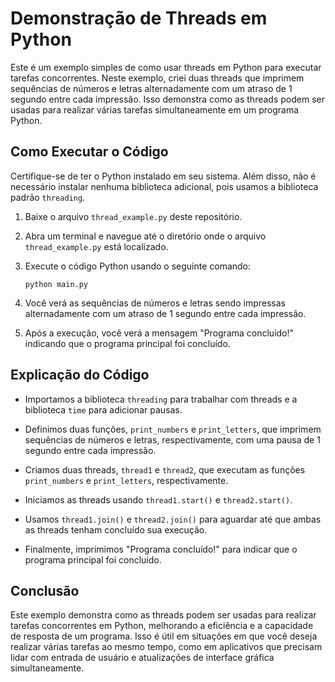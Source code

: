 # Demonstração de Threads em Python

Este é um exemplo simples de como usar threads em Python para executar tarefas concorrentes. Neste exemplo, criei duas threads que imprimem sequências de números e letras alternadamente com um atraso de 1 segundo entre cada impressão. Isso demonstra como as threads podem ser usadas para realizar várias tarefas simultaneamente em um programa Python.

## Como Executar o Código

Certifique-se de ter o Python instalado em seu sistema. Além disso, não é necessário instalar nenhuma biblioteca adicional, pois usamos a biblioteca padrão `threading`.

1. Baixe o arquivo `thread_example.py` deste repositório.

2. Abra um terminal e navegue até o diretório onde o arquivo `thread_example.py` está localizado.

3. Execute o código Python usando o seguinte comando:

   ```
   python main.py
   ```

4. Você verá as sequências de números e letras sendo impressas alternadamente com um atraso de 1 segundo entre cada impressão.

5. Após a execução, você verá a mensagem "Programa concluído!" indicando que o programa principal foi concluído.

## Explicação do Código

- Importamos a biblioteca `threading` para trabalhar com threads e a biblioteca `time` para adicionar pausas.

- Definimos duas funções, `print_numbers` e `print_letters`, que imprimem sequências de números e letras, respectivamente, com uma pausa de 1 segundo entre cada impressão.

- Criamos duas threads, `thread1` e `thread2`, que executam as funções `print_numbers` e `print_letters`, respectivamente.

- Iniciamos as threads usando `thread1.start()` e `thread2.start()`.

- Usamos `thread1.join()` e `thread2.join()` para aguardar até que ambas as threads tenham concluído sua execução.

- Finalmente, imprimimos "Programa concluído!" para indicar que o programa principal foi concluído.

## Conclusão

Este exemplo demonstra como as threads podem ser usadas para realizar tarefas concorrentes em Python, melhorando a eficiência e a capacidade de resposta de um programa. Isso é útil em situações em que você deseja realizar várias tarefas ao mesmo tempo, como em aplicativos que precisam lidar com entrada de usuário e atualizações de interface gráfica simultaneamente.